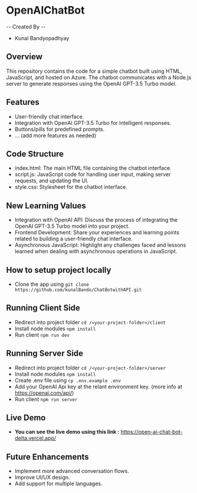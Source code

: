 # OpenAIChatBot
-- Created By --
* Kunal Bandyopadhyay

## Overview
This repository contains the code for a simple chatbot built using HTML, JavaScript, and hosted on Azure. The chatbot communicates with a Node.js server to generate responses using the OpenAI GPT-3.5 Turbo model.

## Features

- User-friendly chat interface.
- Integration with OpenAI GPT-3.5 Turbo for intelligent responses.
- Buttons/pills for predefined prompts.
- ... (add more features as needed)

## Code Structure
- index.html: The main HTML file containing the chatbot interface.
- script.js: JavaScript code for handling user input, making server requests, and updating the UI.
- style.css: Stylesheet for the chatbot interface.

## New Learning Values
- Integration with OpenAI API: Discuss the process of integrating the OpenAI GPT-3.5 Turbo model into your project.
- Frontend Development: Share your experiences and learning points related to building a user-friendly chat interface.
- Asynchronous JavaScript: Highlight any challenges faced and lessons learned when dealing with asynchronous operations in JavaScript.

## How to setup project locally
* Clone the app using ```git clone https://github.com/kunalBando/ChatBotwithAPI.git```

## Running Client Side
* Redirect into project folder ```cd /<your-project-folder>/client```
* Install node modules ```npm install```
* Run client ```npm run dev```

## Running Server Side
* Redirect into project folder ```cd /<your-project-folder>/server```
* Install node modules ```npm install```
* Create .env file using ```cp .env.example .env```
* Add your OpenAI Api key at the relant environment key. (more info at https://openai.com/api/)
* Run client ```npm run server```

## Live Demo
* **You can see the live demo using this link :**
https://open-ai-chat-bot-delta.vercel.app/

## Future Enhancements
- Implement more advanced conversation flows.
- Improve UI/UX design.
- Add support for multiple languages.
